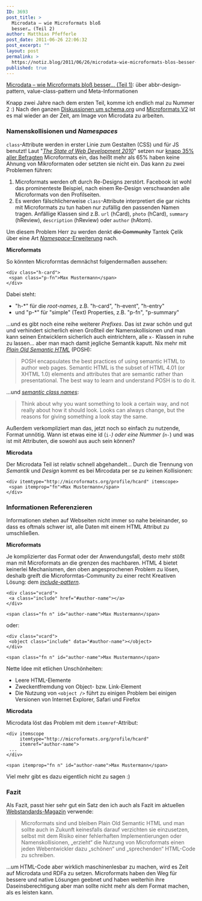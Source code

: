 ```yaml
---
ID: 3693
post_title: >
  Microdata – wie Microformats bloß
  besser… (Teil 2)
author: Matthias Pfefferle
post_date: 2011-06-26 22:06:32
post_excerpt: ""
layout: post
permalink: >
  https://notiz.blog/2011/06/26/microdata-wie-microformats-blos-besser-teil-2/
published: true
---
```

<div class="alert alert-info"><a href="http://notiz.blog/2009/08/10/microdata-wie-microformats-bloss-besser-teil-1/">Microdata – wie Microformats bloß besser… (Teil 1)</a>: über abbr-design-pattern, value-class-pattern und Meta-Informationen</div>

Knapp zwei Jahre nach dem ersten Teil, komme ich endlich mal zu Nummer 2 :) Nach den ganzen <a href="http://notiz.blog/2011/06/02/websemantics-google-yahoo-und-bing-einigen-sich-auf-einen-standard/">Diskussionen um schema.org</a> und <a href="http://notiz.blog/2011/06/21/pfefferles-openweb-microformats-v2/">Microformats V2</a> ist es mal wieder an der Zeit, am Image von Microdata zu arbeiten.

<h3>Namenskollisionen und <em>Namespaces</em></h3>

<code>class</code>-Attribute werden in erster Linie zum Gestalten (CSS) und für JS benutzt! Laut "<em><a href="http://www.webdirections.org/sotw10">The State of Web Development 2010</a></em>" setzen nur <a href="http://www.webdirections.org/sotw10/markup/#semantics">knapp 35% aller Befragten</a> Microformats ein, das heißt mehr als 65% haben keine Ahnung von Mikroformaten oder setzten sie nicht ein. Das kann zu zwei Problemen führen:

<ol><li>Microformats werden oft durch Re-Designs zerstört. Facebook ist wohl das prominenteste Beispiel, nach einem Re-Design verschwanden alle Microformats von den Profilseiten.</li>
<li>Es werden fälschlicherweise <code>class</code>-Attribute interpretiert die gar nichts mit Microformats zu tun haben nur zufällig den passenden Namen tragen. Anfällige Klassen sind z.B. <code>url</code> (hCard), <code>photo</code> (hCard), <code>summary</code> (hReview), <code>description</code> (hReview) oder <code>author</code> (hAtom).</li></ol>

Um diesem Problem Herr zu werden denkt <del datetime="2011-06-26T16:57:14+00:00">die Community</del> Tantek Çelik über eine Art <a href="http://microformats.org/wiki/microformats-2#ADVANTAGES"><em>Namespace</em>-Erweiterung</a> nach.

<strong>Microformats</strong>

So könnten Microformtas demnächst folgendermaßen aussehen:

<pre><code>&lt;div class="h-card"&gt;
 &lt;span class="p-fn"&gt;Max Mustermann&lt;/span&gt;
&lt;/div&gt;</code></pre>

Dabei steht:

<ul><li>"h-*" für die <em>root-names</em>, z.B. "h-card", "h-event", "h-entry"</li>
<li>und "p-*" für "simple" (Text) Properties, z.B. "p-fn", "p-summary"</li></ul>

...und es gibt noch eine reihe weiterer <em>Prefixes</em>. Das ist zwar schön und gut und verhindert sicherlich einen Großteil der Namenskollisionen und man kann seinen Entwicklern sicherlich auch eintrichtern, alle <code>x-</code> Klassen in ruhe zu lassen... aber man mach damit jegliche Semantik kaputt. Nix mehr mit <em><a href="http://microformats.org/wiki/posh">Plain Old Semantic HTML</a></em> (POSH):

<blockquote>POSH encapsulates the best practices of using semantic HTML to author web pages. Semantic HTML is the subset of HTML 4.01 (or XHTML 1.0) elements and attributes that are semantic rather than presentational. The best way to learn and understand POSH is to do it.</blockquote>

...und <em><a href="http://www.w3.org/QA/Tips/goodclassnames">semantic class names</a></em>:

<blockquote>Think about why you want something to look a certain way, and not really about how it should look. Looks can always change, but the reasons for giving something a look stay the same. </blockquote>

Außerdem verkompliziert man das, jetzt noch so einfach zu nutzende, Format unnötig. Wann ist etwas eine id (<code>i-*</code>) oder eine Nummer (<code>n-*</code>) und was ist mit Attributen, die sowohl aus auch sein können?

<strong>Microdata</strong>

Der Microdata Teil ist relativ schnell abgehandelt... Durch die Trennung von <em>Semantik</em> und <em>Design</em> kommt es bei Mircodata per se zu keinen Kollisionen:

<pre><code>&lt;div itemtype="http://microformats.org/profile/hcard" itemscope&gt;
 &lt;span itemprop="fn"&gt;Max Mustermann&lt;/span&gt;
&lt;/div&gt;</code></pre>

<h3>Informationen Referenzieren</h3>

Informationen stehen auf Webseiten nicht immer so nahe beieinander, so dass es oftmals schwer ist, alle  Daten mit einem HTML Attribut zu umschließen.

<strong>Microformats</strong>

Je komplizierter das Format oder der Anwendungsfall, desto mehr stößt man mit Microformats an die grenzen des machbaren. HTML 4 bietet keinerlei Mechanismen, den oben angesprochenen Problem zu lösen, deshalb greift die Microformtas-Community zu einer recht Kreativen Lösung: dem <em><a href="http://microformats.org/wiki/include-pattern">include-pattern</a></em>.

<pre><code>&lt;div class="vcard"&gt;
 &lt;a class="include" href="#author-name"&gt;&lt;/a&gt;
&lt;/div&gt;

&lt;span class="fn n" id="author-name"&gt;Max Mustermann&lt;/span&gt;</code></pre>

oder:

<pre><code>&lt;div class="vcard"&gt;
 &lt;object class="include" data="#author-name"&gt;&lt;/object&gt;
&lt;/div&gt;

&lt;span class="fn n" id="author-name"&gt;Max Mustermann&lt;/span&gt;</code></pre>

Nette Idee mit etlichen Unschönheiten:

<ul><li>Leere HTML-Elemente</li>
<li>Zweckentfremdung von Object- bzw. Link-Element</li>
<li>Die Nutzung von <code>&lt;object /&gt;</code> führt zu einigen Problem bei einigen Versionen von Internet Explorer, Safari und Firefox</li></ul>

<strong>Microdata</strong>

Microdata löst das Problem mit dem <code>itemref</code>-Attribut:

<pre><code>&lt;div itemscope
     itemtype="http://microformats.org/profile/hcard"
     itemref="author-name"&gt;
 ...
&lt;/div&gt;

&lt;span itemprop="fn n" id="author-name"&gt;Max Mustermann&lt;/span&gt;</code></pre>

Viel mehr gibt es dazu eigentlich nicht zu sagen :)

<h3>Fazit</h3>

Als Fazit, passt hier sehr gut ein Satz den ich auch als Fazit im aktuellen <a href="http://notiz.blog/2011/06/21/pfefferles-openweb-microformats-v2/">Webstandards-Magazin</a> verwende:

<blockquote>Microformats sind und bleiben Plain Old Semantic HTML und man sollte auch in Zukunft keinesfalls darauf verzichten sie einzusetzen, selbst mit dem Risiko einer fehlerhaften Implementierungen oder Namenskollisionen, „erzieht“ die Nutzung von Microformats einen jeden Webentwickler dazu „schönen“ und „sprechenden“ HTML-Code zu schreiben.</blockquote>

...um HTML-Code aber wirklich maschinenlesbar zu machen, wird es Zeit auf Microdata und RDFa zu setzen. Microformats haben den Weg für bessere und native Lösungen geebnet und haben weiterhin ihre Daseinsberechtigung aber man sollte nicht mehr als dem Format machen, als es leisten kann.